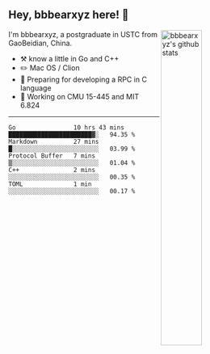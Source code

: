 ## Hey, bbbearxyz here! :wave:

<img align="right" alt="bbbearxyz's github stats" width="40%" src="https://github-readme-stats.vercel.app/api?username=bbbearxyz&show_icons=true">

I'm bbbearxyz, a postgraduate in USTC from GaoBeidian, China.

-   :hammer_and_pick:    know a little in Go and C++
-   :pencil2: Mac OS / Clion
-   :seedling: Preparing for developing a RPC in C language 
-   :thinking: Working on CMU 15-445 and MIT 6.824
---
<!--START_SECTION:waka-->
```text
Go                10 hrs 43 mins  ███████████████████████▓░   94.35 % 
Markdown          27 mins         █░░░░░░░░░░░░░░░░░░░░░░░░   03.99 % 
Protocol Buffer   7 mins          ▒░░░░░░░░░░░░░░░░░░░░░░░░   01.04 % 
C++               2 mins          ░░░░░░░░░░░░░░░░░░░░░░░░░   00.35 % 
TOML              1 min           ░░░░░░░░░░░░░░░░░░░░░░░░░   00.17 % 
```
<!--END_SECTION:waka-->
